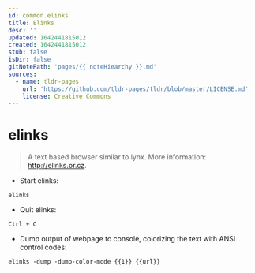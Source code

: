 ```yaml
---
id: common.elinks
title: Elinks
desc: ''
updated: 1642441815012
created: 1642441815012
stub: false
isDir: false
gitNotePath: 'pages/{{ noteHiearchy }}.md'
sources:
  - name: tldr-pages
    url: 'https://github.com/tldr-pages/tldr/blob/master/LICENSE.md'
    license: Creative Commons
---
```

# elinks

> A text based browser similar to lynx.
> More information: <http://elinks.or.cz>.

- Start elinks:

`elinks`

- Quit elinks:

`Ctrl + C`

- Dump output of webpage to console, colorizing the text with ANSI control codes:

`elinks -dump -dump-color-mode {{1}} {{url}}`

